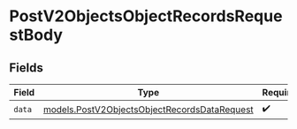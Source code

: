 # PostV2ObjectsObjectRecordsRequestBody


## Fields

| Field                                                                                              | Type                                                                                               | Required                                                                                           | Description                                                                                        |
| -------------------------------------------------------------------------------------------------- | -------------------------------------------------------------------------------------------------- | -------------------------------------------------------------------------------------------------- | -------------------------------------------------------------------------------------------------- |
| `data`                                                                                             | [models.PostV2ObjectsObjectRecordsDataRequest](../models/postv2objectsobjectrecordsdatarequest.md) | :heavy_check_mark:                                                                                 | N/A                                                                                                |